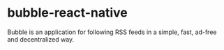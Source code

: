 # bubble-react-native
Bubble is an application for following RSS feeds in a simple, fast, ad-free and decentralized way. 
